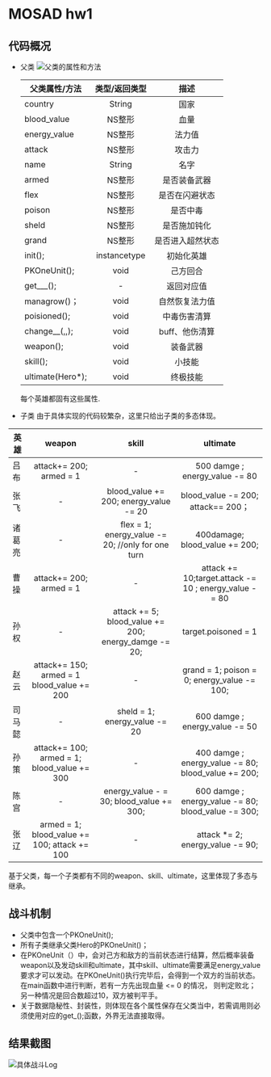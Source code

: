 # MOSAD hw1
## 代码概况

 - 父类
 ![父类的属性和方法](https://img-blog.csdnimg.cn/20201015164708946.png?x-oss-process=image/watermark,type_ZmFuZ3poZW5naGVpdGk,shadow_10,text_aHR0cHM6Ly9ibG9nLmNzZG4ubmV0L3dhbmdyMjIz,size_16,color_FFFFFF,t_70#pic_center)
 
    | 父类属性/方法        | 类型/返回类型    |  描述  |
    | --------   | :-----:   | :----: |
    | country  | String |   国家    |
    | blood_value        | NS整形      |   血量    |
    | energy_value        | NS整形      |   法力值    |
	| attack        | NS整形      |   攻击力    |
	| name        | String      |   名字    |
	| armed        | NS整形      |   是否装备武器    |
	| flex        | NS整形      |   是否在闪避状态    |
	| poison       | NS整形      |   是否中毒    |
	| sheld        | NS整形      |   是否施加钝化    |
	| grand       | NS整形      |   是否进入超然状态    |
	| init();        | instancetype      |   初始化英雄    |
	| PKOneUnit();        | void      |   己方回合    |
	| get___();        | -      |   返回对应值    |
	| managrow()；        | void      |   自然恢复法力值    |
	| poisioned();        | void      |   中毒伤害清算    |
	| change__(,,);        | void      |   buff、他伤清算    |
	| weapon();        | void      |   装备武器    |
	| skill();        | void      |   小技能    |
	| ultimate(Hero*);        | void      |   终极技能    |
	每个英雄都固有这些属性.

- 子类
由于具体实现的代码较繁杂，这里只给出子类的多态体现。

| 英雄        | weapon   |  skill  |  ultimate |
| --------   | :-----:   | :----: | :----:|
| 吕布       | attack+= 200; armed = 1      |   -   |500 damge ; energy_value -= 80|
| 张飞        | -     |   blood_value += 200; energy_value -= 20   |blood_value -= 200;  attack== 200；|
| 诸葛亮        | -  |   flex = 1; energy_value -= 20; //only for one turn     | 400damage; blood_value += 200;|
| 曹操       | attack+= 200; armed = 1      |   -   |attack += 10;target.attack -= 10 ; energy_value -= 80|
| 孙权       | -      |   attack += 5;  blood_value += 200; energy_damge -= 20;  | target.poisoned =  1|
| 赵云  | attack+= 150; armed = 1  blood_value += 200     |   -   |grand = 1; poison = 0; energy_value -= 100;
| 司马懿       | -      |   sheld = 1; energy_value -= 20  |600 damge ; energy_value -= 50|
| 孙策       | attack+= 100; armed = 1; blood_value += 300  |   -   |400 damge ; energy_value -= 80; blood_value += 200;|
|  陈宫      | -   |   energy_value - = 30; blood_value += 300;   |600 damge ; energy_value -= 80; blood_value -= 300;|
|  张辽      |  armed = 1; blood_value += 100; attack += 100   |   -  |attack *= 2; energy_value -= 90; |
基于父类，每一个子类都有不同的weapon、skill、ultimate，这里体现了多态与继承。

## 战斗机制
- 父类中包含一个PKOneUnit();
- 所有子类继承父类Hero的PKOneUnit()；
- 在PKOneUnit（）中，会对己方和敌方的当前状态进行结算，然后概率装备weapon以及发动skill和ultimate，其中skill、ultimate需要满足energy_value要求才可以发动。在PKOneUnit()执行完毕后，会得到一个双方的当前状态。在main函数中进行判断，若有一方先出现血量 <= 0 的情况， 则判定败北；另一种情况是回合数超过10，双方被判平手。
- 关于数据隐秘性、封装性，则体现在各个属性保存在父类当中，若需调用则必须使用对应的get_();函数，外界无法直接取得。

## 结果截图
 ![具体战斗Log](https://img-blog.csdnimg.cn/20201015225904319.png?x-oss-process=image/watermark,type_ZmFuZ3poZW5naGVpdGk,shadow_10,text_aHR0cHM6Ly9ibG9nLmNzZG4ubmV0L3dhbmdyMjIz,size_16,color_FFFFFF,t_70#pic_center)
